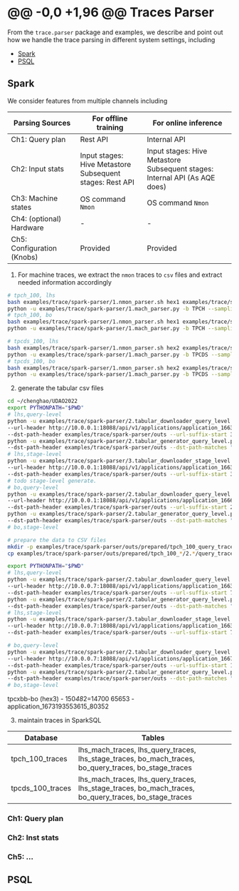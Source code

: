 @@ -0,0 +1,96 @@
Traces Parser
======

From the `trace.parser` package and examples, we describe and point out how we handle the trace parsing in different system settings, including

<!--ts-->
* [Spark](#spark)
* [PSQL](#psql)
<!--te-->

## Spark

We consider features from multiple channels including

| Parsing Sources            | For offline training                                          | For online inference                                                           |
|----------------------------|---------------------------------------------------------------|--------------------------------------------------------------------------------|
| Ch1: Query plan            | Rest API                                                      | Internal API                                                                   |
| Ch2: Input stats           | Input stages: Hive Metastore<br/> Subsequent stages: Rest API | Input stages: Hive Metastore<br/>Subsequent stages: Internal API (As AQE does) |
| Ch3: Machine states        | OS command `Nmon`                                             | OS command `Nmon`                                                              |
| Ch4: (optional) Hardware   | -                                                             | -                                                                              |
| Ch5: Configuration (Knobs) | Provided                                                      | Provided                                                                       |

1. For machine traces, we extract the `nmon` traces to `csv` files and extract needed information accordingly
```bash
# tpch_100, lhs
bash examples/trace/spark-parser/1.nmon_parser.sh hex1 examples/trace/spark/6.run_all_pressure_test/nmon/nmon examples/trace/spark-parser/outs/tpch_100_lhs/1.nmon
python -u examples/trace/spark-parser/1.mach_parser.py -b TPCH --sampling lhs --src-path examples/trace/spark-parser/outs/tpch_100_lhs/1.nmon --dst-path examples/trace/spark-parser/outs/tpch_100_lhs/1.mach --timezone-ahead 2
# tpch_100, bo
bash examples/trace/spark-parser/1.nmon_parser.sh hex1 examples/trace/spark/8.run_all_pressure_bo/TPCH/nmon/nmon examples/trace/spark-parser/outs/tpch_100_bo/1.nmon
python -u examples/trace/spark-parser/1.mach_parser.py -b TPCH --sampling bo --src-path examples/trace/spark-parser/outs/tpch_100_bo/1.nmon --dst-path examples/trace/spark-parser/outs/tpch_100_bo/1.mach --timezone-ahead 1

# tpcds_100, lhs
bash examples/trace/spark-parser/1.nmon_parser.sh hex2 examples/trace/spark/6.run_all_pressure_test/nmon/nmon examples/trace/spark-parser/outs/tpcds_100_lhs/1.nmon
python -u examples/trace/spark-parser/1.mach_parser.py -b TPCDS --sampling lhs --src-path examples/trace/spark-parser/outs/tpcds_100_lhs/1.nmon --dst-path examples/trace/spark-parser/outs/tpcds_100_lhs/1.mach --timezone-ahead 2
# tpcds_100, bo
bash examples/trace/spark-parser/1.nmon_parser.sh hex2 examples/trace/spark/8.run_all_pressure_bo/TPCDS/nmon/nmon examples/trace/spark-parser/outs/tpcds_100_bo/1.nmon
python -u examples/trace/spark-parser/1.mach_parser.py -b TPCDS --sampling bo --src-path examples/trace/spark-parser/outs/tpcds_100_bo/1.nmon --dst-path examples/trace/spark-parser/outs/tpcds_100_bo/1.mach --timezone-ahead 1
```

2. generate the tabular csv files
```bash
cd ~/chenghao/UDAO2022
export PYTHONPATH="$PWD"
# lhs,query-level
python -u examples/trace/spark-parser/2.tabular_downloader_query_level.py -b TPCH --sampling lhs \
--url-header http://10.0.0.1:18088/api/v1/applications/application_1663600377480 --lamda 100 \
--dst-path-header examples/trace/spark-parser/outs --url-suffix-start 3827 --url-suffix-end 83840
python -u examples/trace/spark-parser/2.tabular_generator_query_level.py -b TPCH --sampling lhs \
--dst-path-header examples/trace/spark-parser/outs --dst-path-matches "*query_traces*.parquet"
# lhs,stage-level
python -u examples/trace/spark-parser/3.tabular_downloader_stage_level.py -b TPCH --sampling lhs \
--url-header http://10.0.0.1:18088/api/v1/applications/application_1663600377480 --lamda 100 \
--dst-path-header examples/trace/spark-parser/outs --url-suffix-start 3827 --url-suffix-end 83840
# todo stage-level generate.
# bo,query-level
python -u examples/trace/spark-parser/2.tabular_downloader_query_level.py -b TPCH --sampling bo \
--url-header http://10.0.0.1:18088/api/v1/applications/application_1666935336888 --lamda 50 \
--dst-path-header examples/trace/spark-parser/outs --url-suffix-start 24 --url-suffix-end 19999
python -u examples/trace/spark-parser/2.tabular_generator_query_level.py -b TPCH --sampling bo \
--dst-path-header examples/trace/spark-parser/outs --dst-path-matches "*query_traces*.parquet"
# bo,stage-level

# prepare the data to CSV files
mkdir -p examples/trace/spark-parser/outs/prepared/tpch_100_query_traces
cp examples/trace/spark-parser/outs/prepared/tpch_100_*/2.*/query_traces/* examples/trace/spark-parser/outs/tpch_100_query_traces

export PYTHONPATH="$PWD"
# lhs,query-level
python -u examples/trace/spark-parser/2.tabular_downloader_query_level.py -b TPCDS --sampling lhs \
--url-header http://10.0.0.7:18088/api/v1/applications/application_1663600383047 --lamda 50 \
--dst-path-header examples/trace/spark-parser/outs --url-suffix-start 73995 --url-suffix-end 154025
python -u examples/trace/spark-parser/2.tabular_generator_query_level.py -b TPCDS --sampling lhs \
--dst-path-header examples/trace/spark-parser/outs --dst-path-matches "*query_traces*.parquet"
# lhs,stage-level
python -u examples/trace/spark-parser/3.tabular_downloader_stage_level.py -b TPCDS --sampling lhs \
--url-header http://10.0.0.7:18088/api/v1/applications/application_1663600383047 --lamda 50 \
--dst-path-header examples/trace/spark-parser/outs --url-suffix-start 73995 --url-suffix-end 154025

# bo,query-level
python -u examples/trace/spark-parser/2.tabular_downloader_query_level.py -b TPCDS --sampling bo \
--url-header http://10.0.0.7:18088/api/v1/applications/application_1667574472856 --lamda 1000 \
--dst-path-header examples/trace/spark-parser/outs --url-suffix-start 1 --url-suffix-end 19364
python -u examples/trace/spark-parser/2.tabular_generator_query_level.py -b TPCDS --sampling bo \
--dst-path-header examples/trace/spark-parser/outs --dst-path-matches "*query_traces*.parquet"
# bo,stage-level
```


tpcxbb-bo (hex3) - 150*48*2=14700
65653	- application_1673193553615_80352

3. maintain traces in SparkSQL

| Database         | Tables                                                                                                |
|------------------|-------------------------------------------------------------------------------------------------------|
| tpch_100_traces  | lhs_mach_traces, lhs_query_traces, lhs_stage_traces, bo_mach_traces, bo_query_traces, bo_stage_traces |
| tpcds_100_traces | lhs_mach_traces, lhs_query_traces, lhs_stage_traces, bo_mach_traces, bo_query_traces, bo_stage_traces |



### Ch1: Query plan

### Ch2: Inst stats



### Ch5: ...

## PSQL